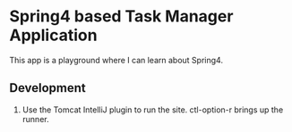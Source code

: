 # Spring4 based Task Manager Application

This app is a playground where I can learn about Spring4.

## Development

1. Use the Tomcat IntelliJ plugin to run the site. ctl-option-r brings up
the runner.